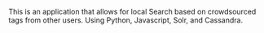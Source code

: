 This is an application that allows for local Search based on crowdsourced tags from other users.
Using Python, Javascript, Solr, and Cassandra.
